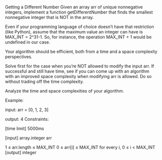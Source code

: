 Getting a Different Number
Given an array arr of unique nonnegative integers, implement a function getDifferentNumber that finds the smallest nonnegative integer that is NOT in the array.

Even if your programming language of choice doesn’t have that restriction (like Python), assume that the maximum value an integer can have is MAX_INT = 2^31-1. So, for instance, the operation MAX_INT + 1 would be undefined in our case.

Your algorithm should be efficient, both from a time and a space complexity perspectives.

Solve first for the case when you’re NOT allowed to modify the input arr. If successful and still have time, see if you can come up with an algorithm with an improved space complexity when modifying arr is allowed. Do so without trading off the time complexity.

Analyze the time and space complexities of your algorithm.

Example:

input:  arr = [0, 1, 2, 3]

output: 4 
Constraints:

[time limit] 5000ms

[input] array.integer arr

1 ≤ arr.length ≤ MAX_INT
0 ≤ arr[i] ≤ MAX_INT for every i, 0 ≤ i < MAX_INT
[output] integer